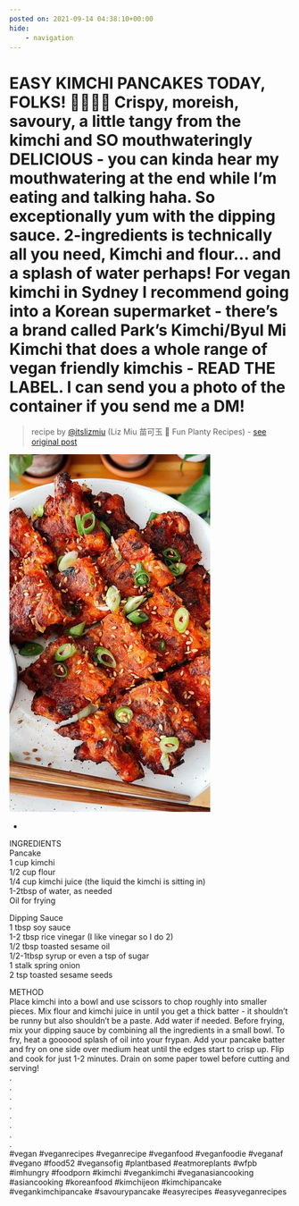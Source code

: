 ```yaml
---
posted on: 2021-09-14 04:38:10+00:00
hide:
    - navigation
---
```


# EASY KIMCHI PANCAKES TODAY, FOLKS! 👏🏼👏🏼 Crispy, moreish, savoury, a little tangy from the kimchi and SO mouthwateringly DELICIOUS - you can kinda hear my mouthwatering at the end while I’m eating and talking haha. So exceptionally yum with the dipping sauce.  2-ingredients is technically all you need, Kimchi and flour… and a splash of water perhaps! For vegan kimchi in Sydney I recommend going into a Korean supermarket - there’s a brand called Park’s Kimchi/Byul Mi Kimchi that does a whole range of vegan friendly kimchis - READ THE LABEL. I can send you a photo of the container if you send me a DM! 

> recipe by [@itslizmiu](https://www.instagram.com/itslizmiu/) 
(Liz Miu 苗可玉 🍜 Fun Planty Recipes) - [see original post](https://instagram.com/p/CTyeE3zpuZS)

![](../img/itslizmiu_14-09-2021_0409.png)

-  
INGREDIENTS  
Pancake  
1 cup kimchi  
1/2 cup flour   
1/4 cup kimchi juice (the liquid the kimchi is sitting in)  
1-2tbsp of water, as needed  
Oil for frying  
  
Dipping Sauce  
1 tbsp soy sauce  
1-2 tbsp rice vinegar (I like vinegar so I do 2)  
1/2 tbsp toasted sesame oil  
1/2-1tbsp syrup or even a tsp of sugar   
1 stalk spring onion  
2 tsp toasted sesame seeds  
  
METHOD  
Place kimchi into a bowl and use scissors to chop roughly into smaller pieces. Mix flour and kimchi juice in until you get a thick batter - it shouldn’t be runny but also shouldn’t be a paste. Add water if needed. Before frying, mix your dipping sauce by combining all the ingredients in a small bowl. To fry, heat  a goooood splash of oil into your frypan. Add your pancake batter and fry on one side over medium heat until the edges start to crisp up. Flip and cook for just 1-2 minutes. Drain on some paper towel before cutting and serving!  
.  
.  
.  
.  
.  
.  
.  
.  
\#vegan \#veganrecipes \#veganrecipe \#veganfood \#veganfoodie \#veganaf \#vegano \#food52 \#vegansofig \#plantbased \#eatmoreplants \#wfpb \#imhungry \#foodporn \#kimchi \#vegankimchi \#veganasiancooking \#asiancooking \#koreanfood \#kimchijeon \#kimchipancake \#vegankimchipancake \#savourypancake \#easyrecipes \#easyveganrecipes   